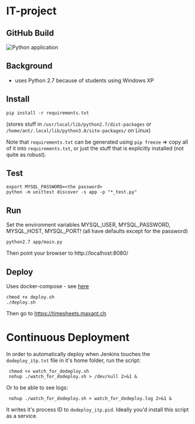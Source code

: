 # IT-project

## GitHub Build

![Python application](https://github.com/Max-Kaye/IT-project/workflows/Python%20application/badge.svg)

## Background

- uses Python 2.7 because of students using Windows XP

## Install

    pip install -r requirements.txt

(stores stuff in `/usr/local/lib/python2.7/dist-packages` or `/home/ant/.local/lib/python3.8/site-packages/` on Linux)

Note that `requirements.txt` can be generated using `pip freeze` => copy all of it into `requirements.txt`, or just the 
stuff that is explicitly installed (not quite as robust).

## Test

    export MYSQL_PASSWORD=<the password>
    python -m unittest discover -s app -p "*_test.py"

## Run

Set the environment variables MYSQL_USER, MYSQL_PASSWORD, MYSQL_HOST, MYSQL_PORT!
(all have defaults except for the password)

    python2.7 app/main.py

Then point your browser to http://localhost:8080/

## Deploy

Uses docker-compose - see [here](itp-docker/README.md)

    chmod +x deploy.sh
    ./deploy.sh

Then go to https://timesheets.maxant.ch

# Continuous Deployment
 
In order to automatically deploy when Jenkins touches the `dodeploy_itp.txt` file in it's home folder, run the script:

     chmod +x watch_for_dodeploy.sh
     nohup ./watch_for_dodeploy.sh > /dev/null 2>&1 &
     
Or to be able to see logs:
     
     nohup ./watch_for_dodeploy.sh > watch_for_dodeploy.log 2>&1 &

It writes it's process ID to  `dodeploy_itp.pid`. Ideally you'd install this script as a service.

